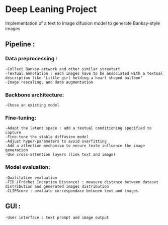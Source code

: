 # Deep Leaning Project

Implementation of a text to image difusion model to generate Banksy-style images 

## Pipeline : 

### Data preprocessing :
    -Collect Banksy artwork and other similar streetart
    -Textual annotation : each images have to be associated with a textual description like "Little girl holding a heart shaped balloon"
    -Image rescaling, and data augmentation

### Backbone architecture:
    -Chose an existing model

### Fine-tuning:
    -Adapt the latent space : add a textual conditioning specified to capture 
    -Fine-tune the stable diffusion model
    -Adjust hyper-parameters to avoid overfitting
    -Add a attention mechanism to ensure texte influence the image generation
    -Use cross-attention layers (link text and image)

### Model evaluation:
    -Qualitative evaluation
    -FID (Fréchet Inception Distance) : measure distance between dataset distribution and generated images distribution
    -CLIPScore : evaluate correspondace between text and images

## GUI : 
    -User interface : text prompt and image output